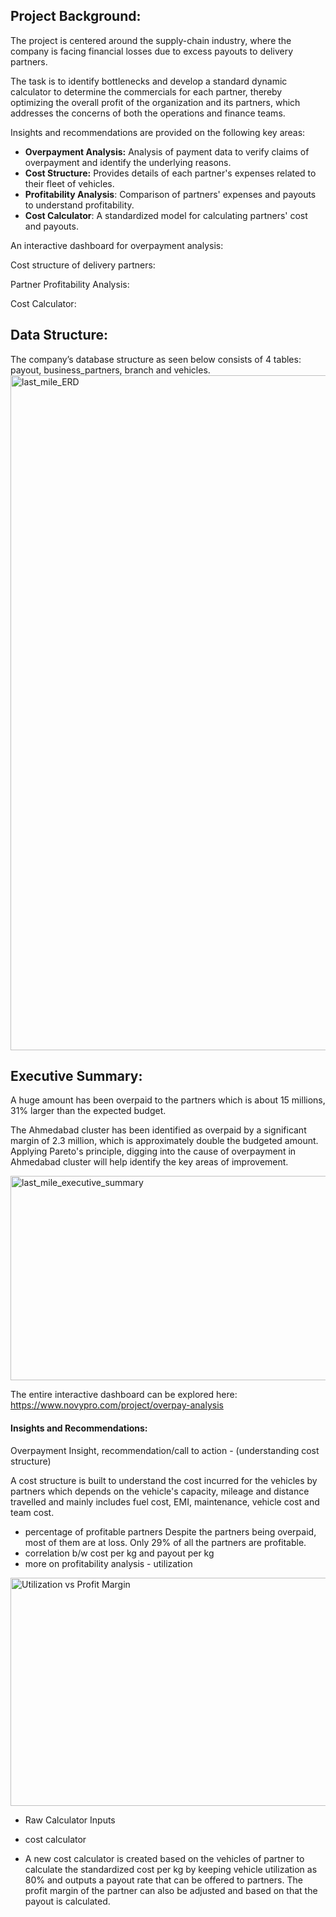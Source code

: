 ## Project Background:

The project is centered around the supply-chain industry, where the company is facing financial losses due to excess payouts to delivery partners. 

The task is to identify bottlenecks and develop a standard dynamic calculator to determine the commercials for each partner, thereby optimizing the overall profit of the organization and its partners, which addresses the concerns of both the operations and finance teams.

Insights and recommendations are provided on the following key areas:

- **Overpayment Analysis:** Analysis of payment data to verify claims of overpayment and identify the underlying reasons. 
- **Cost Structure:** Provides details of each partner's expenses related to their fleet of vehicles.
- **Profitability Analysis**: Comparison of partners' expenses and payouts to understand profitability.
- **Cost Calculator**: A standardized model for calculating partners' cost and payouts. 

An interactive dashboard for overpayment analysis: 

Cost structure of delivery partners:

Partner Profitability Analysis:

Cost Calculator:

## Data Structure:

The company’s database structure as seen below consists of 4 tables: payout, business_partners, branch and vehicles.
<img width="1920" height="1080" alt="last_mile_ERD" src="https://github.com/user-attachments/assets/ea343e43-672c-4376-9c7a-abddadd61a94" />


## Executive Summary:

A huge amount has been overpaid to the partners which is about 15 millions, 31% larger than the expected budget.

The Ahmedabad cluster has been identified as overpaid by a significant margin of 2.3 million, which is approximately double the budgeted amount. 
Applying Pareto's principle, digging into the cause of overpayment in Ahmedabad cluster will help identify the key areas of improvement. 

<img width="1174" height="327" alt="last_mile_executive_summary" src="https://github.com/user-attachments/assets/5227fdb3-1393-4c04-91e1-250cfdc937c8" />


The entire interactive dashboard can be explored here: https://www.novypro.com/project/overpay-analysis



#### Insights and Recommendations:

Overpayment Insight, recommendation/call to action - (understanding cost structure)

A cost structure is built to understand the cost incurred for the vehicles by partners which depends on the vehicle's capacity, mileage and distance travelled and mainly includes fuel cost, EMI, maintenance, vehicle cost and team cost.

 - percentage of profitable partners
Despite the partners being overpaid, most of them are at loss. Only 29% of all the partners are profitable.
 - correlation b/w cost per kg and payout per kg
 - more on profitability analysis - utilization

 <img width="917" height="365" alt="Utilization vs Profit Margin" src="https://github.com/user-attachments/assets/a815744b-a135-4ba4-91f5-7c1212f6f3c0" />

 - Raw Calculator Inputs
 - cost calculator
   
- A new cost calculator is created based on the vehicles of partner to calculate the standardized cost per kg by keeping vehicle utilization as 80% and outputs a payout rate that can be offered to partners.
The profit margin of the partner can also be adjusted and based on that the payout is calculated.



